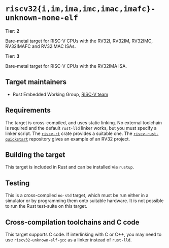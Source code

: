 # `riscv32{i,im,ima,imc,imac,imafc}-unknown-none-elf`

**Tier: 2**

Bare-metal target for RISC-V CPUs with the RV32I, RV32IM, RV32IMC, RV32IMAFC and RV32IMAC ISAs.

**Tier: 3**

Bare-metal target for RISC-V CPUs with the RV32IMA ISA.

## Target maintainers

* Rust Embedded Working Group, [RISC-V team](https://github.com/rust-embedded/wg#the-risc-v-team)

## Requirements

The target is cross-compiled, and uses static linking. No external toolchain
is required and the default `rust-lld` linker works, but you must specify
a linker script. The [`riscv-rt`] crate provides a suitable one. The
[`riscv-rust-quickstart`] repository gives an example of an RV32 project.

[`riscv-rt`]: https://crates.io/crates/riscv-rt
[`riscv-rust-quickstart`]: https://github.com/riscv-rust/riscv-rust-quickstart

## Building the target

This target is included in Rust and can be installed via `rustup`.

## Testing

This is a cross-compiled `no-std` target, which must be run either in a simulator
or by programming them onto suitable hardware. It is not possible to run the
Rust test-suite on this target.

## Cross-compilation toolchains and C code

This target supports C code. If interlinking with C or C++, you may need to use
`riscv32-unknown-elf-gcc` as a linker instead of `rust-lld`.
